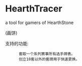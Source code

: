 # HearthTracer
a tool for gamers of HearthStone

(画饼)

支持的功能:

          套取一个系列赛事所有选手牌表。
          创立18套以外的套牌用于快速更换。
          
